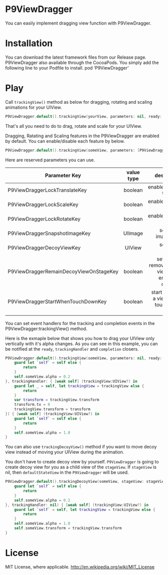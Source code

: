 P9ViewDragger
============

You can easily implement dragging view function with P9ViewDragger.

# Installation

You can download the latest framework files from our Release page.
P9ViewDragger also available through the CocoaPods. You simply add the following line to your Podfile to install.
pod ‘P9ViewDragger’

# Play


Call `trackingView()` method as below for dragging, rotating and scaling animations for your UIView.

```swift
P9ViewDragger.default().trackingView(yourView, parameters: nil, ready: nil, trackingHandler: nil, completion: nil)
```

That's all you need to do to drag, rotate and scale for your UIView.

Dragging, Ratating and Scaling features in the P9ViewDragger are enabled by default.
You can enable/disable each feature by below.

```swift
P9ViewDragger.default().trackingView(someView, parameters: [P9ViewDraggerLockRotateKey:true, P9ViewDraggerLockScaleKey:true], ready: nil, trackingHandler: nil, completion: nil)
```

Here are reserved parameters you can use.

| Parameter Key                          | value type |  description                           |
| -------------------------------------- |:----------:| --------------------------------------:|
| P9ViewDraggerLockTranslateKey          | boolean    | enable/disable translate               |
| P9ViewDraggerLockScaleKey              | boolean    | enable/disable scale                   |
| P9ViewDraggerLockRotateKey             | boolean    | enable/disable rotate                  |
| P9ViewDraggerSnapshotImageKey          | UIImage    | set decoy image view                   |
| P9ViewDraggerDecoyViewKey              | UIView     | set decoy view                         |
| P9ViewDraggerRemainDecoyViewOnStageKey | boolean    | set false to remove decoy view at the end of the dragging |
| P9ViewDraggerStartWhenTouchDownKey     | boolean    | start tracking a view at the touch down event |

You can set event handlers for the tracking and completion events in the P9ViewDragger:trackingView() method.

Here is the exmaple below that shows you how to drag your UIView only vertically with it's alpha changes.
As you can see in this example, you can be notified at the `ready`, `trackingHandler` and `completion` closers.


```swift
P9ViewDragger.default().trackingView(someView, parameters: nil, ready: { [weak self] (trackingView:UIView?) in
    guard let `self` = self else {
        return
    }
    self.someView.alpha = 0.2
}, trackingHandler: { [weak self] (trackingView:UIView?) in
    guard let _ = self, let trackingView = trackingView else {
        return
    }
    var transform = trackingView.transform
    transform.tx = 0
    trackingView.transform = transform
}) { [weak self] (trackingView:UIView?) in
    guard let `self` = self else {
        return
    }
    self.someView.alpha = 1.0
}
```

You can also use `trackingDecoyView()` method if you want to move decoy view instead of moving your UIView during the animation.

You don't have to create decoy view by yourself. `P9ViewDragger` is going to create decoy view for you as a child view of the `stageView`.
If `stageView` is nil, then `defaultStateView` in the `P9ViewDragger` will be used.


```swift
P9ViewDragger.default().trackingDecoyView(someView, stageView: stageView, parameters: nil, ready: { [weak self] (trackingView:UIView?) in
    guard let `self` = self else {
        return
    }
    self.someView.alpha = 0.2
}, trackingHandler: nil) { [weak self] (trackingView:UIView?) in
    guard let `self` = self, let trackingView = trackingView else {
        return
    }
    self.someView.alpha = 1.0
    self.someView.transform = trackingView.transform
}
```

# License

MIT License, where applicable. http://en.wikipedia.org/wiki/MIT_License

